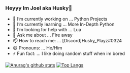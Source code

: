 ### Heyyy Im Joel aka Husky👋


- 🔭 I’m currently working on ... Python Projects
- 🌱 I’m currently learning ... More In-Depth Python
- 🤔 I’m looking for help with ... Lua
- 💬 Ask me about ... Fire away
- 📫 How to reach me: ... [Discord]Husky_Playz#0324
- 😄 Pronouns: ... He/Him
- ⚡ Fun fact: ... I like doing random stuff when im bored 

[![Anurag's github stats](https://github-readme-stats.vercel.app/api?username=HuskyCodez&show_icons=true&theme=dracula)](https://github.com/anuraghazra/github-readme-stats)
[![Top Langs](https://github-readme-stats.vercel.app/api/top-langs/?username=anuraghazra&layout=compact)](https://github.com/anuraghazra/github-readme-stats)
